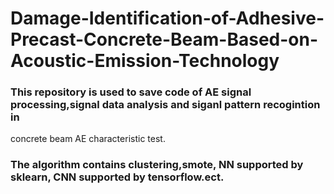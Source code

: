 # Damage-Identification-of-Adhesive-Precast-Concrete-Beam-Based-on-Acoustic-Emission-Technology

### This repository is used to save code of AE signal processing,signal data analysis and siganl pattern recogintion in 
concrete beam AE characteristic test.
### The algorithm contains clustering,smote, NN supported by sklearn, CNN supported by tensorflow.ect.
